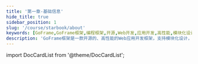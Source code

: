 ```yaml
---
title: '第一章-基础信息'
hide_title: true
sidebar_position: 1
slug: '/course/starbook/about'
keywords: [GoFrame,GoFrame框架,编程框架,开源,Web开发,应用开发,高性能,模块化设计,企业级应用,后端开发]
description: 'GoFrame框架是一款开源的、高性能的Web应用开发框架，支持模块化设计，适用于企业级应用开发。其易于上手的特性和强大的功能集合使其成为开发人员实现高效后端开发的可靠工具。'
---
```







import DocCardList from '@theme/DocCardList';

<DocCardList />










